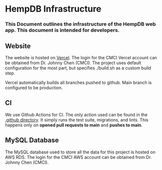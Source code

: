 # HempDB Infrastructure

### This Document outlines the infrastructure of the HempDB web app. This document is intended for developers.

## Website

The website is hosted on [Vercel](https://vercel.com). The login for the CMCI Vercel account can be obtained from Dr. Johnny Chen (CMCI). The project uses default configuration for the most part, but specifies ./build.sh as a custom build step. 

Vercel automatically builds all branches pushed to github. Main branch is configured to be production.

## CI

We use Github Actions for CI. The only action used can be found in the [.github directory](/.github/workflows/migrate-test-lint.yml). It simply runs the test suite, migrations, and lints. This happens only on **opened pull requests to main** and **pushes to main**. 

## MySQL Database

The MySQL database used to store all the data for this project is hosted on AWS RDS. The login for the CMCI AWS account can be obtained from Dr. Johnny Chen (CMCI). 